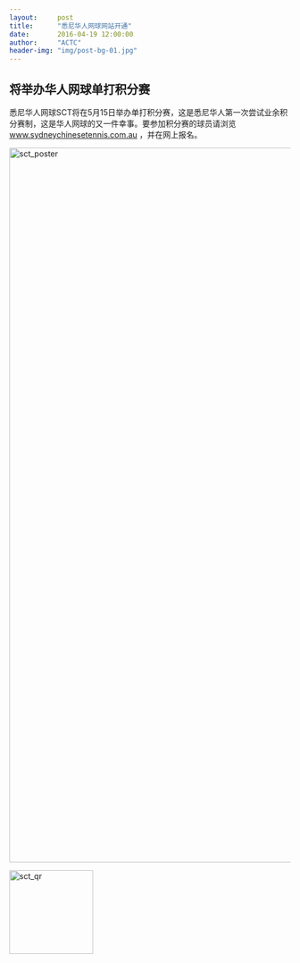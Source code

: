 ```yaml
---
layout:     post
title:      "悉尼华人网球网站开通"
date:       2016-04-19 12:00:00
author:     "ACTC"
header-img: "img/post-bg-01.jpg"
---
```

<!-- <h2>世界华人网球锦标赛墨尔本隆重举行</h2> -->
<h2>将举办华人网球单打积分赛</h2>

<p>悉尼华人网球SCT将在5月15日举办单打积分赛，这是悉尼华人第一次尝试业余积分赛制，这是华人网球的又一件幸事。要参加积分赛的球员请浏览 <a href="http://www.sydneychinesetennis.com.au" target="_blank">www.sydneychinesetennis.com.au</a> ，并在网上报名。</p>

<p><img class="img-responsive" src="https://farm2.staticflickr.com/1564/26086415604_2e8ca23447_o.jpg" width="905" height="1280" alt="sct_poster"></p>

<p><img class="img-responsive" src="https://farm2.staticflickr.com/1603/26599147422_675a94136d_q.jpg" width="150" height="150" alt="sct_qr"></p>

<script async src="//embedr.flickr.com/assets/client-code.js" charset="utf-8"></script>
